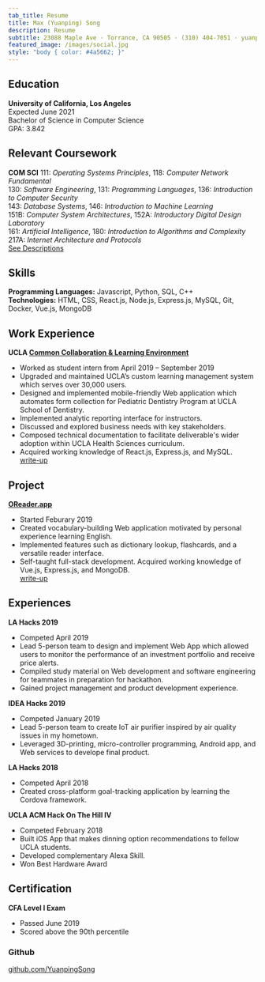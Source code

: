 ```yaml
---
tab_title: Resume
title: Max (Yuanping) Song 
description: Resume
subtitle: 23088 Maple Ave · Torrance, CA 90505 · (310) 404-7051 · yuanping.song@outlook.com
featured_image: /images/social.jpg
style: "body { color: #4a5662; }"
---
```



## Education
**University of California, Los Angeles**  
Expected June 2021  
Bachelor of Science in Computer Science  
GPA: 3.842

## Relevant Coursework 
**COM SCI** 111: *Operating Systems Principles*, 118: *Computer Network Fundamental*  
130: *Software Engineering*, 131: *Programming Languages*, 136: *Introduction to Computer Security*  
143: *Database Systems*, 146: *Introduction to Machine Learning*  
151B: *Computer System Architectures*, 152A: *Introductory Digital Design Laboratory*  
161: *Artificial Intelligence*, 180: *Introduction to Algorithms and Complexity*  
217A: *Internet Architecture and Protocols*  
[See Descriptions](https://www.registrar.ucla.edu/Academics/Course-Descriptions/Course-Details?SA=COM+SCI&funsel=3)
## Skills 
**Programming Languages:** Javascript, Python, SQL, C++  
**Technologies:** HTML, CSS, React.js, Node.js, Express.js, MySQL, Git, Docker, Vue.js, MongoDB

## Work Experience
**UCLA [Common Collaboration & Learning Environment](https://ccle.ucla.edu)**  
* Worked as student intern from April 2019 – September 2019
* Upgraded and maintained UCLA’s custom learning management system which serves over 30,000 users.
* Designed and implemented mobile-friendly Web application which automates form collection for Pediatric Dentistry Program at UCLA School of Dentistry.
* Implemented analytic reporting interface for instructors.
* Discussed and explored business needs with key stakeholders.
* Composed technical documentation to facilitate deliverable's wider adoption within UCLA Health Sciences curriculum. 
* Acquired working knowledge of React.js, Express.js, and MySQL.  
[write-up](/project/retrospective-pediatric-dentistry)

## Project 
**[OReader.app](https://www.oreader.app)**  
* Started Feburary 2019
* Created vocabulary-building Web application motivated by personal experience learning English. 
* Implemented features such as dictionary lookup, flashcards, and a versatile reader interface.
* Self-taught full-stack development. Acquired working knowledge of Vue.js, Express.js, and MongoDB.  
[write-up](/project/introducing-omnireader)

## Experiences
**LA Hacks 2019**
* Competed April 2019  
* Lead 5-person team to design and implement Web App which allowed users to monitor the performance of an investment portfolio and receive price alerts.
* Compiled study material on Web development and software engineering for teammates in preparation for hackathon. 
* Gained project management and product development experience. 

**IDEA Hacks 2019**
* Competed January 2019 
* Lead 5-person team to create IoT air purifier inspired by air quality issues in my hometown. 
* Leveraged 3D-printing, micro-controller programming, Android app, and Web services to develope final product. 

**LA Hacks 2018**
* Competed April 2018 
* Created cross-platform goal-tracking application by learning the Cordova framework.

**UCLA ACM Hack On The Hill IV**
* Competed February 2018  
* Built iOS App that makes dinning option recommendations to fellow UCLA students.
* Developed complementary Alexa Skill. 
* Won Best Hardware Award

## Certification 
**CFA Level I Exam**
* Passed June 2019  
* Scored above the 90th percentile

### Github
[github.com/YuanpingSong](https://github.com/YuanpingSong)